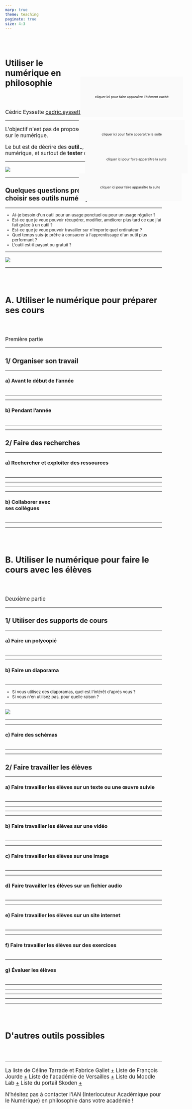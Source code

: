 ```yaml
---
marp: true
theme: teaching
paginate: true
size: 4:3
---
```

<style>
section:not(.titre) a {filter: sepia(1) saturate(70) hue-rotate(180deg); font-size:0.6em; vertical-align:top;}
</style>

<!-- _class: titre -->
<style scoped>
h1{padding:50px}
</style>
# Utiliser le<br>numérique en<br>philosophie <!-- fit -->
Cédric Eyssette
cedric.eyssette@ac-lyon.fr

---
<!-- _class:  -->
<style scoped>
p {font-size:120%;}
</style>
L'objectif n'est pas de proposer une **réflexion philosophique** sur le numérique.

Le but est de décrire des **outils**, des **usages pédagogiques** du numérique, et surtout de **tester** certaines pratiques.

---
<!-- _class: i1t0 pp -->
![](https://raw.githubusercontent.com/eyssette/graphviz-examples/master/diagram/formation-numerique-presentations.svg)

---
<!-- _class: souspartie fpppppp -->
## Quelques questions préalables afin de bien choisir ses outils numériques


---
<!-- _class: fpppp -->
* Ai-je besoin d'un outil pour un usage ponctuel ou pour un usage régulier ?
* Est-ce que je veux pouvoir récupérer, modifier, améliorer plus tard ce que j'ai fait grâce à un outil ?
* Est-ce que je veux pouvoir travailler sur n'importe quel ordinateur ?
* Quel temps suis-je prêt·e à consacrer à l'apprentissage d'un outil plus performant ? 
* L'outil est-il payant ou gratuit ?

---
<!-- _class: i1t0 pp -->
![](https://raw.githubusercontent.com/eyssette/graphviz-examples/master/diagram/plan-formation-numerique.svg)


---
<!-- _class: partie -->
<style scoped>
h1{font-size:190%; padding-left:0px; padding-right:0px}
</style>
# A. Utiliser le numérique pour préparer ses cours
Première partie

---
<!-- _class: souspartie -->
## 1/ Organiser son travail

---
<!-- _class: etape -->
<style scoped>
ol {margin-left:40px;}
</style>
### a) Avant le début de l’année
1. Se faire une programmation générale
2. Gérer les informations importantes
3. Mémoriser les noms des élèves

---
<!-- _class: fpppppp -->
1) Se faire une programmation générale
	* Utiliser un tableur pour préparer son planning de l’année [:link:](https://docs.google.com/spreadsheets/d/1ZJQn8ZNyncv9BA1cmWkf-uT3k_jZQR3ylywSdynabtU/edit?usp=sharing)
2) Gérer les informations importantes
	* Utiliser un logiciel de listes pour avoir facilement à disposition certaines informations importantes [:link:](https://keep.google.com/u/0/#home)
3) Mémoriser les noms des élèves
	* Utiliser un logiciel de révision : _Anki_  [:link:](https://apps.ankiweb.net/)

<!-- Remember The Milk, Evernote ... -->

---
<!-- _class: etape -->
<style scoped>
section {font-size:340%;}
ol {margin-left:60px;}
</style>
### b) Pendant l’année
1. Gérer son calendrier
2. Gérer des tâches multiples

---
<!-- _class: fpp -->
1) Gérer son calendrier
	* Intégrer automatiquement dans son calendrier son emploi du temps sur Pronote [:link:](http://www.index-education.com/fr/tutoriels-video-pronote-1735-3-synchroniser-l-agenda-pronote-a-son-agenda-personnel-espace-professeurs.php)
	* Récupérer automatiquement les dates officielles du calendrier scolaire [:link:](https://www.data.gouv.fr/fr/datasets/le-calendrier-scolaire/)
	* Recevoir des notifications, et un mail de rappel chaque matin [:link:](http://www.blogdumoderateur.com/astuces-google-agenda/)
2) Gérer des tâches multiples
	* La méthode GTD : _Getting Things Done_ quand on a un grand nombre de tâches à gérer [:link:](http://toodledo.com/) [:link:](https://marketplace.visualstudio.com/items?itemName=usernamehw.todo-md)
	* La méthode Kanban pour gérer de façon plus simple l'évolution d'un projet [:link:](https://format30.com/2014/08/26/etudiants-organisez-votre-travail-avec-le-kanban-personnel-trello/) [:link:](https://trello.com/) [:link:](https://cryptpad.fr/kanban)


---
<!-- _class: souspartie -->
## 2/ Faire des recherches

---
<!-- _class: etape -->
<style scoped>
ol {margin-left:60px;}
</style>
### a) Rechercher et exploiter des ressources
1. Trouver des ressources numériques
3. Lire et prendre des notes
4. Gérer ses ressources

---
<!-- _class: fm  -->
<style scoped>
ol li {margin-left:-5px}
ol ul {margin-left:-29px;}
ol ul ul {font-size:90%; padding-top:5px}
</style>

1. Trouver des ressources numériques
	* Utiliser les ressources de la bibliothèque Diderot [:link:](http://www.bibliotheque-diderot.fr/discipline-260583.kjsp?DOMAINE=000000229&DISCI=000000173&CATEG_GENE=000000169)
	* Utiliser des moteurs de recherche spécialisés : Philpapers [:link:](http://philpapers.org/)
	* Se faire ses propres moteurs de recherche [:link:](https://cse.google.com/)
		* Recherche sur des sites d'introduction à la philosophie [:link:](https://cse.google.com/cse?cx=005941353090358050370:-rxleq99qm0)
		* Recherche d'analyses de films [:link:](https://cse.google.com/cse?cx=013022458855246154026:kvowwanvdza)
		* Recherche sur des thèmes d'autres disciplines : SES [:link:](https://cse.google.com/cse?cx=000159438708945803198:c670n89xtv8) ; Mathématiques, physique, chimie, biologie [:link:](https://cse.google.com/cse?cx=000159438708945803198:nhzecq54fyq)
	* Suivre l’actualité de certains sites [:link:](http://eduscol.education.fr/numerique/dossier/competences/rechercher/guides/flux) [:link:](https://www.netvibes.com/eyssette#Blogs_francophones)
	* Utiliser des encyclopédies en ligne [:link:](http://plato.stanford.edu) [:link:](http://www.iep.utm.edu/) [:link:](http://encyclo-philo.fr/)
	* Trouver des cours de niveau universitaire en ligne (mots clés : “syllabus”, “mooc”, “open course”) [:link:](https://mediaserver.unige.ch/search/philosophie/permissions:public) [:link:](https://www.fun-mooc.fr/) [:link:](https://www.coursera.org/) [:link:](https://ocw.mit.edu/courses/find-by-topic/)

---
<!-- _class: fp -->

2. Lire et prendre des notes
	* Lire des livres au format _ePub_ [:link:](https://play.google.com/books/ebooks)
	* Lire et annoter des articles en PDF
	* Utiliser un dictionnaire intégré [:link:](https://chrome.google.com/webstore/detail/google-dictionary-by-goog/mgijmajocgfcbeboacabfgobmjgjcoja) [:link:](https://addons.mozilla.org/en-US/firefox/addon/dictionary-anyvhere/?utm_source=addons.mozilla.org&utm_medium=referral&utm_content=search)
	* Utiliser un logiciel pour prendre des notes de manière structurée [:link:](http://dynalist.io) [:link:](https://workflowy.com/)
	* Prendre des notes sur une vidéo, ou faire de la transcription
	* Prendre des notes dans de simples fichiers textes, en mettant un maximum d'informations dans le titre lui-même pour pouvoir facilement retrouver ses notes sur un thème, un auteur …

---
<!-- _class: fpp -->	

3. Gérer ses ressources
	* Scanner des articles avec son téléphone [:link:](https://fossbytes.com/best-android-scanner-apps/), avec un stylo scanner
	* Utiliser un logiciel de gestion de références bibliographiques : _Zotero_  [:link:](https://www.zotero.org/) [:link:](https://zotero.hypotheses.org/)
	* Utiliser un catalogue en ligne [:link:](https://www.worldcat.org/) [:link:](https://ccfr.bnf.fr/portailccfr/jsp/public/index.jsp) [:link:](http://www.sudoc.abes.fr/)
	* Stocker ses ressources et pouvoir y accéder en ligne [:link:](https://www.dropbox.com/referrals/AADNRgRvYNK3-2FBnRd_mi-niwqSc6g-yUI?src=global9)
	* Classer des ressources avec une base de données [:link:](https://airtable.com/)
	* Répertorier, cataloguer, partager, commenter des sites et des pages sur internet [:link:](https://www.diigo.com/)


---
<!-- _class: etape -->
<style scoped>
ol {margin-left:60px;}
</style>
### b) Collaborer avec<br> ses collègues
1. Utiliser les réseaux sociaux
2. Utiliser des outils collaboratifs

---
<!-- _class: fmmmmmm -->
<style scoped>
ol ul {margin-left:-20px;}
</style>

1) Utiliser les réseaux sociaux
	* Le groupe “Enseigner la philosophie” [:link:](https://www.facebook.com/groups/197192470301462/)
	* Le groupe “Enseigner la philosophie avec le cinéma et les séries télévisées” [:link:](https://www.facebook.com/groups/enseignercinephilosophie/)
	* Le groupe “Enseigner HLP” [:link:](https://www.facebook.com/groups/2364164770521489)
	* Les groupes propres à une académie [:link:](https://www.facebook.com/groups/197192470301462/permalink/1319948451359186/)
	* D'autres groupes plus spécifiques : pour la DNL [:link:](https://www.facebook.com/groups/enseigner.philosophie.DNL), pour la préparation de l'agrégation interne [:link:](https://www.facebook.com/groups/1032833423770790), pour l'enseignement de l'option Cinéma Audiovisuel [:link:](https://www.facebook.com/groups/2721744724714418/), pour élargir le corpus et inclure davantage de textes de femmes philosophes [:link:](https://www.facebook.com/groups/334838114318350)  …
	* Sur twitter : utiliser le tag #TeamPhilo [:link:](https://twitter.com/search?q=%23TeamPhilo&src=saved_search_click&f=live), s'abonner à des comptes spécifiques et faire une recherche seulement sur ces comptes
2) Utiliser des outils collaboratifs
	* Créer un espace de discussion en ligne [:link:](https://framateam.org)
	* Travailler sur des dossiers collaboratifs : _Tribu_ [:link:](https://tribu.phm.education.gouv.fr/), _Drive_ [:link:](https://drive.google.com/drive/my-drive)
	* Trouver une date pour une réunion, en mettant automatiquement en évidence celles qui conviennent à le plus de personnes [:link:](https://framadate.org/)


---
<!-- _class: partie -->
<style scoped>
h1{font-size:190%; padding-left:0px; padding-right:0px}
</style>
# B. Utiliser le numérique pour faire le cours avec les élèves
Deuxième partie

---
<!-- _class: souspartie -->
## 1/ Utiliser des supports de cours

---
<!-- _class: etape -->
<style scoped>
section {font-size:340%;}
ol {margin-left:70px;}
</style>
### a) Faire un polycopié
1. Usages ordinaires
2. Usages avancés


---
<!-- _class: fmmmmm -->
<style scoped>
ol ul {margin-left:-30px;}
</style>

1) Usages ordinaires
	* Utiliser un logiciel libre : LibreOffice [:link:](https://fr.libreoffice.org/download/telecharger-libreoffice/) ou OnlyOffice [:link:](https://www.onlyoffice.com/fr/desktop.aspx) 
	* Utiliser un logiciel en ligne [:link:](http://docs.google.com/)
	* Respecter les règles de la typographie et de la mise en page [:link:](http://ufr3.univ-montp3.fr/IMG/pdf/Regle_d_or_edition_memoire_version_juin_2013_-_Masters_MOBILITES_Transport_cle81b1f6.pdf)
	* Utiliser une police lisible même en petit format [:link:](http://www.dafont.com/fr/philosopher.font), ou une police pour les élèves dyslexiques [:link:](http://opendyslexic.org/)
2) Usages avancés
	* Utiliser les styles pour conserver une unité dans ses documents [:link:](https://dane.ac-lyon.fr/spip/IMG/pdf/libreoffice_avance_pdf.pdf)
	* Utiliser des modèles de document : pour un recueil de textes [:link:](https://docs.google.com/document/d/1x6Lntq4ajqTRN7ykKkjdPDwhUDTUVYvGc2vmqKvlHfE/edit?usp=sharing), pour l'analyse d'un texte [:link:](https://docs.google.com/document/d/1lAeOmIczj71GBYVnP09CzUdiR0nc_68pOeAVjqB8G2Y/edit?usp=sharing) [:link:](https://docs.google.com/drawings/d/1DDuXTG256JtQXYgIas1Bn49cae18-ka_pscfBKfU6n0/edit?usp=sharing), pour faire un “petit livre” [:link:](http://petitslivres.free.fr/index_techniques.htm) [:link:](https://www.dropbox.com/s/5i7aujquvihqi3x/Epicure-Lettre%20%C3%A0%20M%C3%A9n%C3%A9c%C3%A9e-format%20%20petitlivre.pdf?dl=0), …
	* Utiliser un logiciel adapté à des mises en page complexes : utiliser un logiciel de MAO [:link:](https://scribus.fr/), utiliser un logiciel de diaporamas pour faire de la mise en page facilement [:link:](https://docs.google.com/presentation/u/0/)
	* Utiliser un logiciel adapté à la publication scientifique : $\LaTeX$ [:link:](http://tug.ctan.org/info/latex-sciences-humaines.pdf) [:link:](https://fr.overleaf.com/)

<!-- modèles de document : A4 2 colonnes / modèle pour la correction des copies / sujets type bac / “petit livre” -->

---
<!-- _class: etape -->
<style scoped>
section {font-size:340%;}
ol {margin-left:70px;}
</style>
### b) Faire un diaporama
1. De l'intérêt de faire un diaporama et des risques possibles
2. Usages ordinaires
3. Usages avancés


---
<!-- _class:  -->
<style scoped>
ul {margin-top:10px; font-size:94%;}
</style>
1. De l'intérêt de faire un diaporama et des risques possibles

- Si vous utilisez des diaporamas, quel est l'intérêt d'après vous ?
- Si vous n'en utilisez pas, pour quelle raison ?

---
<!-- _class: i1t0 pp -->
<style scoped>
ol {display:none;}
</style>

![](https://raw.githubusercontent.com/eyssette/graphviz-examples/master/diagram/faire-un-diaporama-pour-son-cours.svg)

<div onclick="toggleElement(this)" style="position:absolute; background-color:#FAFAFA; left:470px; top:300px; width:330px; height:130px; font-size:8pt; display:grid; place-items: center;">cliquer ici pour faire apparaître l'élément caché</div>
<div onclick="toggleElement(this)" style="position:absolute; background-color:#FAFAFA; left:465px; top:440px; width:340px; height:90px; font-size:8pt; display:grid; place-items: center;">cliquer ici pour faire apparaître la suite</div>
<div onclick="toggleElement(this)" style="position:absolute; background-color:#FAFAFA; left:485px; top:520px; width:330px; height:90px; font-size:8pt; display:grid; place-items: center;">cliquer ici pour faire apparaître la suite</div>
<div onclick="toggleElement(this)" style="position:absolute; background-color:#FAFAFA; left:465px; top:610px; width:330px; height:90px; font-size:8pt; display:grid; place-items: center;">cliquer ici pour faire apparaître la suite</div>
<script>function toggleElement(e) {e.style.backgroundColor = ((e.style.backgroundColor=='transparent') ? '#FAFAFA' : 'transparent'); commandes=document.getElementsByClassName('bespoke-marp-parent'); commandes[0].classList.add('bespoke-marp-inactive');  if (e.innerHTML==''){e.innerHTML="cliquer ici pour faire apparaître l'élément caché"} else {e.innerHTML=''}};</script>
<script>var actualCode = 'document.addEventListener("keydown", function (e) {  });';
var script = document.createElement('script');
script.textContent = actualCode;
(document.head||document.documentElement).appendChild(script);
script.parentNode.removeChild(script);</script>

---
<!-- _class: fmmmm -->
2) Usages ordinaires
	* Utiliser un vidéoprojecteur : en HDMI, en VGA, savoir utiliser un adaptateur si nécessaire
	* Faire attention à la taille des polices, à la mise en page [:link:](https://guy.pastre.org/?p=2405)
	* Utiliser un logiciel en ligne [:link:](https://www.google.fr/intl/fr/slides/about/)
	* Imprimer un support de cours à partir d'un diaporama : 4 à 16 pages sur un A4, format “bandeau” [:link:](https://goo.gl/photos/pbnnU2We4yPaNTtVA)
3) Usages avancés
	* Faire de la vidéoprojection sans fil
	* Utiliser les fonctions interactives du vidéoprojecteur
	* Utiliser un logiciel de diaporama moins ordinaire : Prezi [:link:](https://prezi.com/view/xgeLGy31TnFlmQ7YuyuD/), Slides [:link:](https://slides.com/)
	* Écrire son diaporama en Markdown [:link:](https://eyssette.github.io/marp-slides/)
	* Faire une capsule vidéo à partir d'un diaporama [:link:](https://tube.ac-lyon.fr/videos/watch/a22c8512-2604-4ea9-8e19-d39d53109b6e)

<!-- Sway, Genially -->

---
<!-- _class: etape -->
<style scoped>
section {font-size:340%;}
ol {margin-left:70px;}
</style>
### c) Faire des schémas
1. Usages ordinaires
2. Usages avancés

---
<!-- _class: fm -->

1) Usages ordinaires
	* Utiliser un logiciel de dessin : [:link:](https://excalidraw.com/) [:link:](https://docs.google.com/drawings/u/0/create)
	* Utiliser un logiciel simple pour faire une carte mentale [:link:](http://mindmaps.app/) [:link:](https://coggle.it/) [:link:](https://www.zenmindmap.com/) [:link:](https://gitmind.com/)
	* Utiliser un logiciel simple qui convertit du texte en une carte mentale [:link:](https://tobloef.com/text2mindmap/) [:link:](https://flowchart.fun/)
2) Usages avancés
	* Créer des schémas pour représenter des arguments [:link:](http://argument.mindmup.com) [:link:](https://argdown.org/)
	* Utiliser un langage de programmation de graphiques : GraphViz [:link:](https://github.com/eyssette/graphviz-examples)
	* Créer une frise chronologique [:link:](https://outilstice.com/2020/06/outils-creer-frises-chronologiques/) [:link:](https://dynalist.io/d/AVblXCS_wLyhYa5Vv09X0cFJ#z=lMqVNIBrVvEdqSVLcxavgyhY)
	* Rendre son schéma interactif avec des éléments à cliquer pour découvrir différentes informations  [:link:](https://www.genial.ly/)

---
<!-- _class: souspartie -->
## 2/ Faire travailler les élèves



<!--
<style scoped>
ol {margin-left:60px; margin-top:0px;}
</style>
### a) … sur quel type de document ?
1. Sur un texte, sur une œuvre suivie
2. Sur une vidéo
3. Sur une image
4. Sur un fichier audio
5. Sur un site internet
6. Sur des exercices
-->

---
<!-- _class: etape -->
### a) Faire travailler les élèves sur un texte ou une œuvre suivie
1. Trouver un texte ou une œuvre suivie
2. Travailler sur le texte
3. Faire écrire un texte aux élèves


---
<!-- _class: fm -->
<style scoped>
ol ul {margin-left:-10px;}
</style>
1) Trouver un texte ou une œuvre suivie
	* Utiliser les ressources des manuels [:link:](https://eyssette.github.io/ressources-generales-enseignement-philosophie/manuels)
	* Utiliser des dossiers en ligne de textes classés par thèmes : Philo52 [:link:](https://philo52.com/articles.php?lng=fr&pg=2276), Materia philosophica [:link:](https://materiaphilosophica.blogspot.com/), PhiloTextes [:link:](http://philotextes.info/spip/spip.php?rubrique5), ma sélection [:link:](https://eyssette.github.io/dossiers/)
	* Utiliser des moteurs de recherche : Académie de Grenoble [:link:](http://www.ac-grenoble.fr/PhiloSophie/old2/bases/search.php), Philolabo [:link:](https://philo-labo.fr/accueil/), MaPhilosophie [:link:](https://www.maphilosophie.fr/base_textes.php), Explications de texte données au baccalauréat [:link:](https://eyssette.github.io/sujets-philosophie-bac/explications.html)
	* Trouver une édition numérique d'une œuvre [:link:](https://philo-labo.fr/pmwiki.php?n=Public.Ebooks?skin=minimal)  [:link:](http://classiques.uqac.ca/classiques/), et des enregistrements audio de lectures d'œuvres [:link:](https://lecture-audio.fr/co/Bibli.html) [:link:](http://www.litteratureaudio.com/livres-audio-gratuits-mp3/categorie/philosophie)
	* Utiliser le document collaboratif du groupe “Enseigner la philosophie” pour le partage de cours, de sélections de textes, … sur les œuvres suivies [:link:](https://www.facebook.com/groups/enseignerlaphilosophie/permalink/1327381807282517)

<!--
Livres audio, mais payants :
https://www.audible.fr/cat/Sciences-sociales-et-politiques/Philosophie-Livres-Audio/21228928031
https://www.franceculture.fr/emissions/le-journal-de-la-philo/la-philosophie-a-voix-haute
Quelques livres audio, mais pass beaucoup :
https://www.audiocite.net/livres-audio-gratuits-philosophies/?
http://www.ac-grenoble.fr/PhiloSophie/old2/articles.php?lng=fr&pg=17022
 -->

---
<!-- _class: fpppp -->
<style scoped>
ol ul {margin-left:-30px;}
</style>
2) Travailler sur le texte
	* Vidéoprojeter le texte et annoter le texte au tableau : penser à imprimer un texte pour les élèves avec la même mise en page)
	* Utiliser une caméra de document (un “visualiseur”) pour projeter le travail que l'on accomplit sur le texte [:link:](https://profjourde.wordpress.com/2015/06/02/un-visualiseur-et-un-ideateur-pour-les-gestes-du-travail-intellectuel/)
	* Rendre le texte cliquable et interactif [:link:](https://www.genial.ly/)
	* Produire, éventuellement avec les élèves, un texte ou un livre enrichi [:link:]()
	* Discuter un texte ou une œuvre en ligne [:link:]()

---
<!-- _class: fp -->
<style scoped>
ol ul {margin-left:-30px;}
</style>
3) Faire écrire un texte aux élèves
	* Utiliser un canevas que les élèves doivent remplir à l'écrit (exemple de canevas pour la problématisation : [:link:](https://docs.google.com/presentation/d/11dQsRgOJ7z2o8lnyJOm9mlrRI314HPCT1ROuEwst3FA/edit?usp=sharing)), ou un modèle de document que les élèves doivent utiliser pour une production numérique
	* Utiliser des outils de traitement de texte collaboratifs [:link:](https://apps.education.fr/applications/etherpad/) [:link:](https://apps.education.fr/applications/codi-md) 
	* Faire écrire un texte interactif [:link:](https://www.inklewriter.com/) [:link:](https://twinery.org/)
	* Récupérer les textes des élèves : utiliser l'ENT de préférence [:link:](https://dane.ac-reims.fr/index.php/usages-pedagogiques-ent/item/266-MBN-travail-a-faire) [:link:](https://tube-education.beta.education.fr/videos/watch/playlist/77c36bc8-e565-45a3-aff1-7e72c6232374?playlistPosition=5&resume=true) [:link:](https://tube-education.beta.education.fr/videos/watch/playlist/77c36bc8-e565-45a3-aff1-7e72c6232374?playlistPosition=6&resume=true), ou un outil de collecte de fichiers [:link:](https://help.dropbox.com/fr-fr/files-folders/share/create-file-request)
	* Produire un livre numérique à partir d’un fichier PDF pour valoriser les productions des élèves [:link:](https://fr.calameo.com/)


---
<!-- _class: etape -->
### b) Faire travailler les élèves sur une vidéo
1. Travailler sur une vidéo
2. Faire produire une vidéo aux élèves

---
<!-- _class: fmmmmm -->
<style scoped>
ol {margin-left:25px}
ol ul li {margin-left:-40px}
</style>
1) Travailler sur une vidéo
	* Trouver des vidéos intéressantes [:link:](https://www.facebook.com/groups/enseignercinephilosophie) [:link:](https://tvtropes.org/)
	* Récupérer une vidéo en ligne [:link:](https://www.downloadhelper.net/) [:link:](https://captvty.fr/fonctionnalites) [:link:](https://github.com/ytdl-org/youtube-dl), ou bien à partir d’un DVD [:link:](https://www.mediaforma.com/vlc-ripper-dvd-vlc/) [:link:](https://github.com/xenomachina/dvdrip) (législation : BO n°5 du 4 février 2010 [:link:](https://www.education.gouv.fr/bo/2010/05/menj0901120x.html))
	* Découper un extrait directement sur Youtube et le partager de manière sécurisée, sans publicité, avec une interface neutre [:link:](https://ladigitale.dev/digiplay/#/) [:link:](https://video.link/)
	* Découper un extrait à partir d'un fichier avec Avidemux [:link:](http://avidemux.sourceforge.net/download.html) [:link:](https://www.ac-clermont.fr/disciplines/fileadmin/user_upload/LanguesVivantes/boite_a_outils_tice/BAC_accompagnement/Decouper_une_video_avec_avidemux.pdf), Handbrake [:link:](https://handbrake.fr/) [:link:](https://drive.google.com/file/d/0BxtFzWgpTB8KaE5CMWpvNnlLVm8/view), ou VLC [:link:](https://www.futura-sciences.com/tech/questions-reponses/multimedia-decouper-media-vlc-11851/) [:link:](https://www.videoproc.com/troubleshoot-vlc/cut-or-trim-video-in-vlc-on-mac.htm)
	* Stocker ses extraits vidéos [:link:](https://drive.google.com/drive/my-drive)
	* Intégrer un extrait vidéo dans un diaporama
	* Différents usages possibles du cinéma [:link:](http://bit.ly/philocine)
	* Proposer une vidéo avec des annotations [:link:](https://ant.umn.edu/)
	* Faire un exercice en ligne sur une vidéo [:link:](https://learningapps.org/)
	* Faire une capsule vidéo pour ses élèves [:link:](https://obsproject.com/fr)
2) Faire produire une vidéo aux élèves
	* Faire faire une vidéo ou une animation

---
<!-- _class: etape -->
### c) Faire travailler les élèves sur une image
1. Travailler avec des images
2. Faire faire aux élèves une production à partir d'images

---
<!-- _class: fmmmmm -->
<style scoped>
ol {margin-left:20px}
ol ul li {margin-left:-40px}
</style>
1) Travailler avec des images
	* Rechercher des images libres de droit [:link:](https://images.google.com/) [:link:](https://www.qwant.com/) [:link:](https://commons.wikimedia.org/wiki/Main_Page) [:link:](https://search.creativecommons.org/search?q=), des photographies d'œuvres d'art [:link:](https://artsandculture.google.com/) [:link:](https://art.rmngp.fr/fr) [:link:](https://www.nga.gov/open-access-images.html) [:link:](https://histoiredesarts.culture.gouv.fr/), des icônes [:link:](https://thenounproject.com/)
	* Stocker et diffuser des images [:link:](https://photos.google.com/share/AF1QipNQKekMM7q8v5VozjV-rqJpbgpQCRZnADf4QHp7-bmVQuSHS4EfnLzucdcu8M4tTg?key=bjBjUWE4bXBKalJITzhtVGdKd3hXSTdhUkZ1a0dn) [:link:]()
	* Scanner une image ou la diffuser avec une caméra de document [:link:](http://francois.bocquet.free.fr/universite/page17/page51/page51.html)
	* Imprimer une image sur plusieurs feuilles pour faire une affiche [:link:](https://posterazor.sourceforge.io/online/)
	* Faire un exercice à partir d’une image, éventuellement intégrée à un diaporama ou via un site [:link:](https://learningapps.org/)
	* Rendre son image interactive [:link:](https://www.genial.ly/)
2) Faire faire aux élèves une production à partir d’images
	* Faire faire l'analyse d’une image : analyse d'une œuvre d'art, analyse de lieux communs, ou d'un stéréotype, problématisation d'une question à partir d'une image ou de deux images opposées
	* Affichage en classe de l'image via une caméra de document [:link:](http://francois.bocquet.free.fr/universite/page17/page51/page51.html), ou récupération en ligne des images avec l'ENT


---
<!-- _class: etape -->
### d) Faire travailler les élèves sur un fichier audio
1. Travailler avec un fichier audio
2. Faire faire aux élèves une production audio

---
<!-- _class: fmmm -->
<style scoped>
ol {margin-left:20px}
ol ul li {margin-left:-40px}
</style>
1) Travailler sur un fichier audio
	* Récupérer des fichiers audio, par exemple de podcasts ou d'émissions de radio [:link:](https://www.franceculture.fr/philosophie)
	* Stocker et diffuser des fichiers audio
	* Faire un exercice à partir d’un fichier audio. Par exemple : un exercice de prise de notes, ou un travail d'approfondissement
	* Faire de la balado-diffusion [:link:](https://archivistesqc.wordpress.com/2020/08/17/baladodiffusion/), ou une web-radio [:link:](https://www.education.gouv.fr/creer-une-radio-lyceenne-4691) [:link:](https://eduscol.education.fr/numerique/dossier/archives/baladodiffusion) [:link:](https://blog.juliendelmas.fr/?mettre-en-place-une-webradio) [:link:](https://padlet.com/cdi_siegfried67/l7s545626pbq)
		* Exemple : les usages de la webradio par Guillaume Lequien [:link:](https://www.atelierphilo.fr/category/travaux/webradio/)
2) Faire faire aux élèves une production audio
	* Faire produire une analyse, une réflexion enregistrée via l'ENT, via leur propre téléphone (BYOD) ou via un outil en ligne (mot clé : “online recorder”)
	* Récupérer les fichiers audio : via l'ENT, ou une autre solution [:link:]() [:link:]() [:link:]()


---
<!-- _class: etape -->
### e) Faire travailler les élèves sur un site internet
1. Faire travailler les élèves sur des sites
2. Créer un site


---
<!-- _class: fppppp -->
<style scoped>
ol ul {margin-left:-30px}
</style>
1) Faire travailler les élèves sur des sites
	* Utiliser un raccourcisseur d’URL [:link:](https://bitly.com/)
	* Utiliser des QR-Codes [:link:](https://fr.qr-code-generator.com/)
	* Utiliser un outil de bookmarking en ligne [:link:](https://www.diigo.com/)
2) Créer un site
	* Utiliser l'ENT
	* Utiliser un outil simple de création de sites [:link:](https://sites.google.com/) [:link:](https://wordpress.com/fr/)


---
<!-- _class: etape -->
### f) Faire travailler les élèves sur des exercices

1) Faire ou faire des exercices en ligne (pour vérifier la compréhension, pour des révisions) [:link:](https://learningapps.org/) [:link:](https://www.quiziniere.com/) [:link:](https://h5p.org) [:link:](https://www.index-education.com/fr/tutoriels-video-pronote-1795-29-donner-un-qcm-a-faire-depuis-le-cahier-de-textes-espace-professeurs.php)
2) Créer un parcours pédagogique en ligne complet avec des exercices auto-correctifs

---
<!-- _class: etape -->
<style scoped>
section {font-size:221%;}
h3{padding-bottom:20px}
ol {margin-left:40px; margin-top:0px}
</style>
### g) Évaluer les élèves
1. Trouver un sujet
2. Faire une dissertation ou une explication avec un dossier d'approfondissement
3. Calculer le temps nécessaire pour une évaluation
4. Annoter les copies
5. Vérifier si l'élève a fait un plagiat
6. Noter les copies
7. Rendre les copies
8. Évaluer avec des QCM

---
<!-- _class: fmm -->
<style scoped>
ol {margin-left:20px; margin-right:30px;}
ol ul {margin-left:-30px;}
</style>
1) Trouver un sujet
	* Rechercher un sujet dans la base de données des sujets du baccalauréat : dissertations [:link:](https://eyssette.github.io/sujets-philosophie-bac/dissertations.html) et explications de texte [:link:](https://eyssette.github.io/sujets-philosophie-bac/explications.html)
	* Rechercher un sujet de dissertation dans une base de données générale (tous niveaux confondus) [:link:](https://eyssette.github.io/sujets-philosophie/)
2) Faire une dissertation ou une explication avec un dossier d'approfondissement
	* Partager des dossiers avec l'ENT ou en les publiant en ligne [:link:](https://www.dropbox.com/referrals/AADNRgRvYNK3-2FBnRd_mi-niwqSc6g-yUI?src=global9)
	* Collaborer avec des collègues pour faire un dossier [:link:](https://www.facebook.com/groups/enseignerlaphilosophie/permalink/1273527589334606/?__cft__[0]=AZUzrLPV-5pyDXkTepeD4kn6OOhoEXlshkp2fMN8i57lFSHm-QZUMAf5EqRc3WDQF_XuKBJbXoGw8F5rVwgh7vZhChEXsFC19syo0OorSbmiLxUs1VF4KIYiaTrq4msiZiSaL2_axbW5E24gzNsQOntH&__tn__=%2CO%2CP-R)
3) Calculer le temps nécessaire pour une évaluation
	* Utiliser un outil qui compte les mots et le temps pour écrire ou lire un texte d'un certaine nombre de mots [:link:]()

---
<!-- _class: fm -->
<style scoped>
ol {margin-left:20px; margin-right:0px}
ol ol {margin-left:-40px;}
ol ol ul {margin-left:-30px}
</style>

4) Annoter les copies
	1) _Utiliser une grille d'évaluation_ [:link:](https://docs.google.com/document/d/1OSiT5a-OuBb322IzWnO25u4zjwjXaD7tJYJwVVdVrvY/edit?usp=sharing) [:link:](https://www.dropbox.com/s/x33q3xooeqde5ek/Rubrique%20simplifi%C3%A9e%20%E2%80%93%20Dissertation.pdf?dl=0) [:link:](https://www.dropbox.com/s/7lhzq7d7vy47ssa/Grille%20d%27%C3%A9valuation%20crit%C3%A9ri%C3%A9e%20%28%27rubric%27%29%20pour%20la%20dissertation%20en%20philosophie.pdf?dl=0)
	2) _Annoter numériquement des copies physiques_
		* Utiliser un modèle de document pour ses corrections [:link:](), insérer des annotations prédéfinies [:link:]() [:link:]()
		* Faire des annotations vocales [:link:]()
	3) _Annoter numériquement des copies numériques_
		* Utiliser la fonction “commentaire” dans un traitement de texte 
		* Utiliser les fonctions d’annotation d’un fichier PDF [:link:]()
		* Utiliser un outil dédié pour corriger des copies [:link:](https://eyssette.github.io/mark-down-papers/)

---
<!-- _class: f -->

5) Vérifier si l'élève a fait un plagiat
	* Utiliser un moteur de recherche ordinaire et quelques astuces
	* Utiliser un logiciel anti-plagiat
6) Noter les copies
	* Utiliser Pronote pour différer la diffusion des notes et focaliser les élèves sur les annotations lorsque l’on rend les copies [:link:](https://www.index-education.com/fr/tutoriels-video-pronote-1725-49-choisir-la-date-de-publication-d-une-note-espace-professeurs.php)
	* Transférer ses notes rapidement d'un tableur vers Pronote [:link:](https://www.index-education.com/fr/tutoriels-video-pronote-668-49-recuperer-les-notes-depuis-un-tableur-mode-enseignant.php)
	* Utiliser un outil d’aide à l’évaluation [:link:](https://eyssette.github.io/evaluation-rapide/)

---
<!-- _class: fp -->
7) Rendre les copies
	* Utiliser l'ENT pour rendre les copies [:link:](https://dane.ac-reims.fr/index.php/usages-pedagogiques-ent/item/266-MBN-travail-a-faire)
8) Évaluer avec des QCM
	* Faire des QCM en philosophie ? [:link:]() [:link:]()
	* Utiliser un système de correction automatique de QCM [:link:]()
	* Faire des QCM avec Pronote [:link:]() ou avec l'ENT [:link:]()
	* Utiliser un logiciel de QCM [:link:]()
	* Intégrer des QCM dans le cours pour tester la compréhension du cours : en les intégrant dans un diaporama, avec réponses par téléphone [:link:]() ou par papier codé [:link:]()



---
<!-- _class: partie -->
<style scoped>
h1{font-size:190%; padding-left:0px; padding-right:0px}
</style>
# D'autres outils possibles

---
<!-- _class:  -->
La liste de Céline Tarrade et Fabrice Gallet [+](https://www.genial.ly/View/Index/59f270324fb71a0bfca22650#page-1)
Liste de François Jourde [+](https://www.mindmeister.com/fr/8940345/outils-usuels)
Liste de l'académie de Versailles [+](https://www.mindmeister.com/fr/557369575/outils-num-riques-pour-projets-d-l-ves-http-acver-fr-outilsnum)
Liste du Moodle Lab [+](https://www.mindmeister.com/fr/78905114/enrichir-mon-cours-avec-les-outils-du-web)
Liste du portail Skoden [+](https://outils-20-en-francais.zeef.com/fr/portail.skoden)

N’hésitez pas à contacter l’IAN (Interlocuteur Académique pour le Numérique) en philosophie dans votre académie !